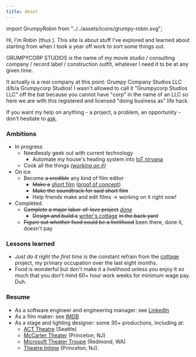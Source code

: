 ```yaml
---
title: About
---
```


import GrumpyRobin from "../../assets/icons/grumpy-robin.svg";

Hi, I'm Robin (thus <Icon sprite={GrumpyRobin} className="h2" />).
This site is about stuff I've explored and learned about starting from when I took a year off work to sort some things out.

GRUMPYCORP STUDIOS is the name of my movie studio
/ consulting company / record label / construction outfit, whatever I need it to
be at any given time. 

It actually is a real company at this point: Grumpy Company Studios LLC d/b/a Grumpycorp Studios!
I wasn't allowed to call it "Grumpycorp Studios LLC" off the bat because you cannot have "corp" in the name of an LLC
so here we are with this registered and licensed "doing business as" life hack.

If you want my help on anything - a project, a problem, an opportunity - don't hesitate to [ask](mailto:robin@grumpycorp.com).

### Ambitions

- In progress
  - Needlessly geek out with current technology
    - Automate my house's heating system into [IoT nirvana](/tags/posts/warm-and-fuzzy/)
  - Cook all the things _[(working on it)](/tags/posts/food/)_
- On ice
  - Become ~~a credible~~ any kind of film editor
    - ~~Make a~~ [short film](/posts/film%20making/home-body/) ([proof of concept](/posts/film%20making/nutella-thief/))
    - ~~Make the soundtrack for said short film~~
    - Help friends make and edit films &rarr; working on it right now!
- Completed
  - ~~Complete a major labor-of-love project~~ _[done](/portfolio/cottage/)_
    - ~~Design and build a~~ [writer's cottage](/tags/posts/cottage/) ~~in the back yard~~
  - ~~Figure out whether food could be a livelihood~~ been there, done it, doesn't pay

### Lessons learned

- _Just do it right the first time_ is the constant refrain from the [cottage](/tags/posts/cottage/) project, my primary occupation over the last eight months.
- Food is wonderful but don't make it a livelihood unless you enjoy it so much that you don't mind 60+ hour work weeks for minimum wage pay. Duh.

### Resume

- As a software engineer and engineering manager: see [LinkedIn](https://www.linkedin.com/in/robingiese)
- As a film maker: see [IMDB](https://www.imdb.com/name/nm8515322/)
- As a stage and lighting designer: some 30+ productions, including at:
  - [ACT Theatre](http://www.acttheatre.org/) (Seattle)
  - [McCarter Theater](https://www.mccarter.org/) (Princeton, NJ)
  - [Microsoft Theater Troupe](https://www.facebook.com/MicrosoftTheaterTroupe/) (Redmond, WA)
  - [Theatre Intime](https://www.theatreintime.org/) (Princeton, NJ).
